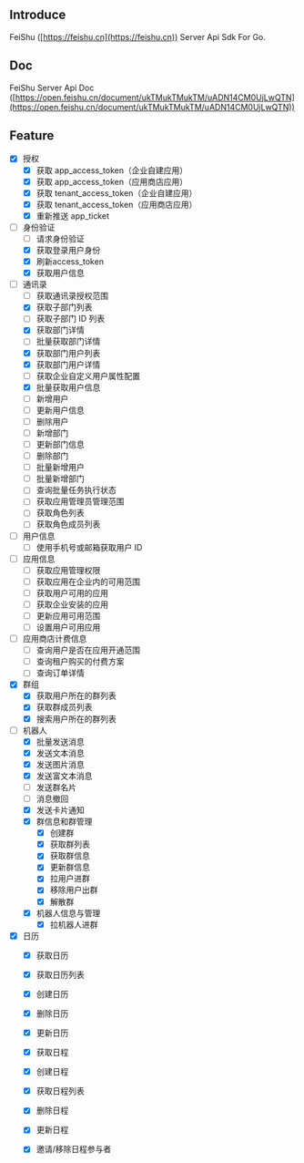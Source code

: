 ## Introduce
FeiShu ([https://feishu.cn](https://feishu.cn)) Server Api Sdk For Go. 
## Doc
FeiShu Server Api Doc ([https://open.feishu.cn/document/ukTMukTMukTM/uADN14CM0UjLwQTN](https://open.feishu.cn/document/ukTMukTMukTM/uADN14CM0UjLwQTN))
## Feature
- [x] 授权
  - [x] 获取 app_access_token（企业自建应用）
  - [x] 获取 app_access_token（应用商店应用）
  - [x] 获取 tenant_access_token（企业自建应用）
  - [x] 获取 tenant_access_token（应用商店应用）
  - [x] 重新推送 app_ticket
- [ ] 身份验证
  - [ ] 请求身份验证
  - [x] 获取登录用户身份
  - [x] 刷新access_token
  - [x] 获取用户信息
- [ ] 通讯录
  - [ ] 获取通讯录授权范围
  - [x] 获取子部门列表
  - [ ] 获取子部门 ID 列表
  - [x] 获取部门详情
  - [ ] 批量获取部门详情
  - [x] 获取部门用户列表
  - [x] 获取部门用户详情
  - [ ] 获取企业自定义用户属性配置
  - [x] 批量获取用户信息
  - [ ] 新增用户
  - [ ] 更新用户信息
  - [ ] 删除用户
  - [ ] 新增部门
  - [ ] 更新部门信息
  - [ ] 删除部门
  - [ ] 批量新增用户
  - [ ] 批量新增部门
  - [ ] 查询批量任务执行状态
  - [ ] 获取应用管理员管理范围
  - [ ] 获取角色列表
  - [ ] 获取角色成员列表
- [ ] 用户信息
  - [ ] 使用手机号或邮箱获取用户 ID
- [ ] 应用信息
  - [ ] 获取应用管理权限
  - [ ] 获取应用在企业内的可用范围
  - [ ] 获取用户可用的应用
  - [ ] 获取企业安装的应用
  - [ ] 更新应用可用范围
  - [ ] 设置用户可用应用
- [ ] 应用商店计费信息
  - [ ] 查询用户是否在应用开通范围
  - [ ] 查询租户购买的付费方案
  - [ ] 查询订单详情
- [x] 群组
  - [x] 获取用户所在的群列表
  - [x] 获取群成员列表
  - [x] 搜索用户所在的群列表
- [ ] 机器人
  - [x] 批量发送消息
  - [x] 发送文本消息
  - [x] 发送图片消息
  - [x] 发送富文本消息
  - [ ] 发送群名片
  - [ ] 消息撤回
  - [x] 发送卡片通知
  - [x] 群信息和群管理
    - [x] 创建群
    - [x] 获取群列表
    - [x] 获取群信息
    - [x] 更新群信息
    - [x] 拉用户进群
    - [x] 移除用户出群
    - [x] 解散群
  - [x] 机器人信息与管理
    - [x] 拉机器人进群
- [x] 日历
  - [x] 获取日历
  - [x] 获取日历列表
  - [x] 创建日历
  - [x] 删除日历
  - [x] 更新日历
  - [x] 获取日程
  - [x] 创建日程
  - [x] 获取日程列表
  - [x] 删除日程
  - [x] 更新日程
  - [x] 邀请/移除日程参与者

  